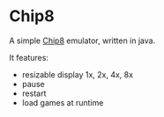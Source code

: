 Chip8
=====
<p>
A simple <a href=http://en.wikipedia.org/wiki/CHIP-8>Chip8</a> emulator, written in java.
<p>
It features:
<ul>
<li>resizable display 1x, 2x, 4x, 8x</li>
<li>pause</li>
<li>restart</li>
<li>load games at runtime</li>
